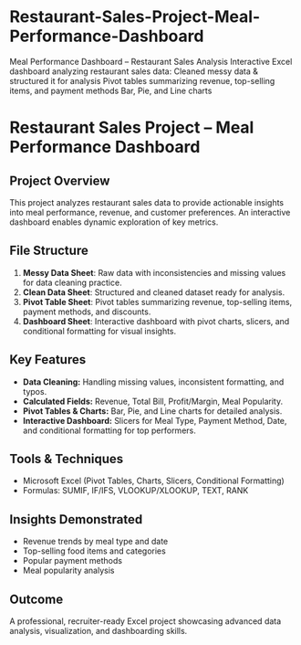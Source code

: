 # Restaurant-Sales-Project-Meal-Performance-Dashboard
Meal Performance Dashboard – Restaurant Sales Analysis Interactive Excel dashboard analyzing restaurant sales data:  Cleaned messy data &amp; structured it for analysis  Pivot tables summarizing revenue, top-selling items, and payment methods  Bar, Pie, and Line charts 

# Restaurant Sales Project – Meal Performance Dashboard

## Project Overview
This project analyzes restaurant sales data to provide actionable insights into meal performance, revenue, and customer preferences. An interactive dashboard enables dynamic exploration of key metrics.

## File Structure
1. **Messy Data Sheet**: Raw data with inconsistencies and missing values for data cleaning practice.  
2. **Clean Data Sheet**: Structured and cleaned dataset ready for analysis.  
3. **Pivot Table Sheet**: Pivot tables summarizing revenue, top-selling items, payment methods, and discounts.  
4. **Dashboard Sheet**: Interactive dashboard with pivot charts, slicers, and conditional formatting for visual insights.

## Key Features
- **Data Cleaning:** Handling missing values, inconsistent formatting, and typos.  
- **Calculated Fields:** Revenue, Total Bill, Profit/Margin, Meal Popularity.  
- **Pivot Tables & Charts:** Bar, Pie, and Line charts for detailed analysis.  
- **Interactive Dashboard:** Slicers for Meal Type, Payment Method, Date, and conditional formatting for top performers.  

## Tools & Techniques
- Microsoft Excel (Pivot Tables, Charts, Slicers, Conditional Formatting)  
- Formulas: SUMIF, IF/IFS, VLOOKUP/XLOOKUP, TEXT, RANK  

## Insights Demonstrated
- Revenue trends by meal type and date  
- Top-selling food items and categories  
- Popular payment methods  
- Meal popularity analysis  

## Outcome
A professional, recruiter-ready Excel project showcasing advanced data analysis, visualization, and dashboarding skills.  
